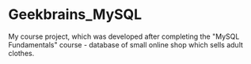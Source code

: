 # Geekbrains_MySQL
My course project, which was developed after completing the "MySQL Fundamentals" course - database of small online shop which sells adult clothes.
